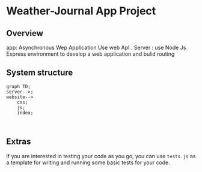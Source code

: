 # Weather-Journal App Project

## Overview
app:
Asynchronous Wep Application Use web ApI . 
Server :
use Node Js Express environment to develop a web application and bulid routing 

## System structure 
```
graph TD;
server-->;
website-->
    css;
    js;
    index;



```

## Extras
If you are interested in testing your code as you go, you can use `tests.js` as a template for writing and running some basic tests for your code.
